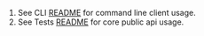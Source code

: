 1. See CLI [README](./SaprArt.Test.Cli/README.md) for command line client usage.
1. See Tests [README](./SaprArt.Test.Core.Tests/README.md) for core public api usage.